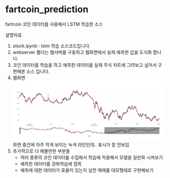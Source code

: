 # fartcoin_prediction
fartcoin 코인 데이터를 사용해서 LSTM 학습한 소스

설명자료

1. stock.ipynb : lstm 학습 소스코드입니다.
2. webserver 폴더는 웹서버를 구동하고 웹화면에서 실제 예측한 값을 도식화 합니다.
3. 코인 데이터를 학습을 하고 예측한 데이터를 실제 주식 차트에 그려보고 싶어서 구현해본 소스 입니다.
4. 웹화면
   ![예측(그린)라인 표시](https://github.com/gsi451/fartcoin_prediction/blob/main/newplot.png)
   화면 중간에 아주 작게 보이는 녹색 라인인데.. 표시가 잘 안보임
6. 추가적으로 더 해볼만한 부분들
   - 여러 종류의 코인 데이터를 수집해서 학습에 적용해서 모델을 일반화 시켜보기
   - 예측한 데이터를 강화학습에 접목
   - 예측에 대한 데이터가 효율이 있는지 실전 매매를 데모형태로 구현해보기
